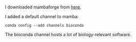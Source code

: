 I downloaded mambaforge from [here](https://github.com/conda-forge/miniforge#mambaforge).

I added a default channel to mamba: 
```
conda config --add channels bioconda
```

The bioconda channel hosts a lot of biology-relevant software. 
